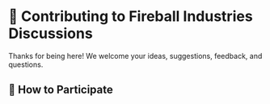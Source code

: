 # 🤝 Contributing to Fireball Industries Discussions

Thanks for being here! We welcome your ideas, suggestions, feedback, and questions.

## 📌 How to Participate


